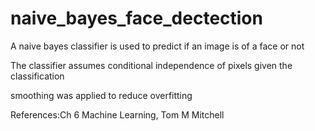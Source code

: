 # naive_bayes_face_dectection
A naive bayes classifier is used to predict if an image is of a face or not

The classifier assumes conditional independence of pixels given the classification

smoothing was applied to reduce overfitting

References:Ch 6 Machine Learning, Tom M Mitchell
